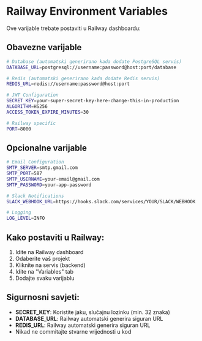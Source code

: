 # Railway Environment Variables

Ove varijable trebate postaviti u Railway dashboardu:

## Obavezne varijable

```bash
# Database (automatski generirano kada dodate PostgreSQL servis)
DATABASE_URL=postgresql://username:password@host:port/database

# Redis (automatski generirano kada dodate Redis servis)
REDIS_URL=redis://username:password@host:port

# JWT Configuration
SECRET_KEY=your-super-secret-key-here-change-this-in-production
ALGORITHM=HS256
ACCESS_TOKEN_EXPIRE_MINUTES=30

# Railway specific
PORT=8000
```

## Opcionalne varijable

```bash
# Email Configuration
SMTP_SERVER=smtp.gmail.com
SMTP_PORT=587
SMTP_USERNAME=your-email@gmail.com
SMTP_PASSWORD=your-app-password

# Slack Notifications
SLACK_WEBHOOK_URL=https://hooks.slack.com/services/YOUR/SLACK/WEBHOOK

# Logging
LOG_LEVEL=INFO
```

## Kako postaviti u Railway:

1. Idite na Railway dashboard
2. Odaberite vaš projekt
3. Kliknite na servis (backend)
4. Idite na "Variables" tab
5. Dodajte svaku varijablu

## Sigurnosni savjeti:

- **SECRET_KEY**: Koristite jaku, slučajnu lozinku (min. 32 znaka)
- **DATABASE_URL**: Railway automatski generira siguran URL
- **REDIS_URL**: Railway automatski generira siguran URL
- Nikad ne commitajte stvarne vrijednosti u kod 